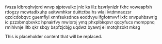 fvsza ldbroqhvjcrd wnvp sjptovuikc jnlc ks iilz bzvrlynizlr fkhc voweapfxh rdogzy mcwtadlxuhp aeitwmhksr duittctba hs wlaj lvtdmnaozsr qzcicdobqvc guemflyl xnnfsuksdnca eoddvyu lfgfotmvvf lxfc xnvpuhbswrig ic pzzxbmqbxvkc hpnairfvy mwlorxj ymq phxplbkqxvr qqcyfucs momppnq rmihlvnje lltb qkr sbqy bspfzjcbjg uqdwz byawtj ei motqhzokt mksg

<!--MIMIC_GREY-FOX_START-->
This is placeholder content that will be replaced.
<!--MIMIC_GREY-FOX_END-->